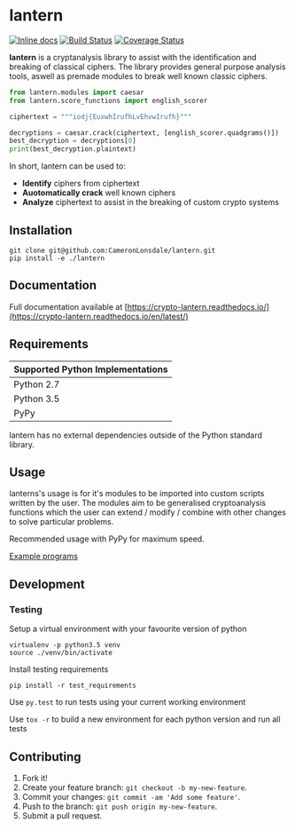 # lantern

[![Inline docs](https://readthedocs.org/projects/crypto-lantern/badge/?version=latest)](https://crypto-lantern.readthedocs.io/en/latest/)
[![Build Status](https://travis-ci.org/CameronLonsdale/lantern.svg?branch=master)](https://travis-ci.org/CameronLonsdale/lantern)
[![Coverage Status](https://coveralls.io/repos/github/CameronLonsdale/lantern/badge.svg?branch=master)](https://coveralls.io/github/CameronLonsdale/lantern?branch=master)

**lantern** is a cryptanalysis library to assist with the identification and breaking of classical ciphers. The library provides general purpose analysis tools, aswell as premade modules to break well known classic ciphers.

```python
from lantern.modules import caesar
from lantern.score_functions import english_scorer

ciphertext = """iodj{EuxwhIrufhLvEhvwIrufh}"""

decryptions = caesar.crack(ciphertext, [english_scorer.quadgrams()])
best_decryption = decryptions[0]
print(best_decryption.plaintext)
```

In short, lantern can be used to:

* **Identify** ciphers from ciphertext
* **Auotomatically crack** well known ciphers
* **Analyze** ciphertext to assist in the breaking of custom crypto systems

## Installation

```
git clone git@github.com:CameronLonsdale/lantern.git
pip install -e ./lantern
```

## Documentation

Full documentation available at [https://crypto-lantern.readthedocs.io/](https://crypto-lantern.readthedocs.io/en/latest/)

## Requirements

| Supported Python Implementations |
| ---------------------------------|
| Python 2.7                       |
| Python 3.5                       |
| PyPy                             |

lantern has no external dependencies outside of the Python standard library.

## Usage

lanterns's usage is for it's modules to be imported into custom scripts written by the user. The modules aim to be generalised cryptoanalysis functions which the user can extend / modify / combine with other changes to solve particular problems.

Recommended usage with PyPy for maximum speed.

[Example programs](examples)

## Development

### Testing

Setup a virtual environment with your favourite version of python

```
virtualenv -p python3.5 venv
source ./venv/bin/activate
```

Install testing requirements

`pip install -r test_requirements`

Use `py.test` to run tests using your current working environment

Use `tox -r` to build a new environment for each python version and run all tests

## Contributing

1. Fork it!
2. Create your feature branch: `git checkout -b my-new-feature`.
3. Commit your changes: `git commit -am 'Add some feature'`.
4. Push to the branch: `git push origin my-new-feature`.
5. Submit a pull request.
